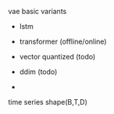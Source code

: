 vae basic variants

- lstm

- transformer (offline/online)

- vector quantized (todo)
- ddim (todo)
- 
time series shape(B,T,D)
